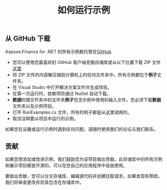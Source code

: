 ﻿---
title: 如何运行示例
type: docs
weight: 70
url: /zh/net/how-to-run-the-examples/
description: 从 GitHub 下载并运行 C# Finance 库 API 示例
---
## **从 GitHub 下载**
Aspose.Finance for .NET 的所有示例都托管在[GitHub](https://github.com/aspose-finance/Aspose.Finance-for-.NET).

- 您可以使用您最喜欢的 GitHub 客户端克隆存储库或从以下位置下载 ZIP 文件[这里](https://github.com/aspose-finance/Aspose.Finance-for-.NET/archive/master.zip).
- 将 ZIP 文件的内容解压缩到计算机上的任何文件夹中。所有示例都位于**例子**文件夹。
- 在 Visual Studio 中打开解决方案文件并生成项目。
- 在第一次运行时，依赖项将通过 NuGet 自动下载。
- **数据**的根文件夹中的文件夹**例子**包含示例中使用的输入文件。您必须下载**数据**文件夹以及示例项目。
- 打开 RunExamples.cs 文件，所有的例子都是从这里调用的。
- 取消注释要从项目中运行的示例。

如果您在设置或运行示例时遇到任何问题，请随时使用我们的论坛与我们联系。
## **贡献**
如果您想添加或改进示例，我们鼓励您为该项目做出贡献。此存储库中的所有示例和展示项目都是开源的，可以在您自己的应用程序中自由使用。

要做出贡献，您可以分叉存储库、编辑源代码并创建拉取请求。如果发现有帮助，我们将审查更改并将其包含在存储库中。
